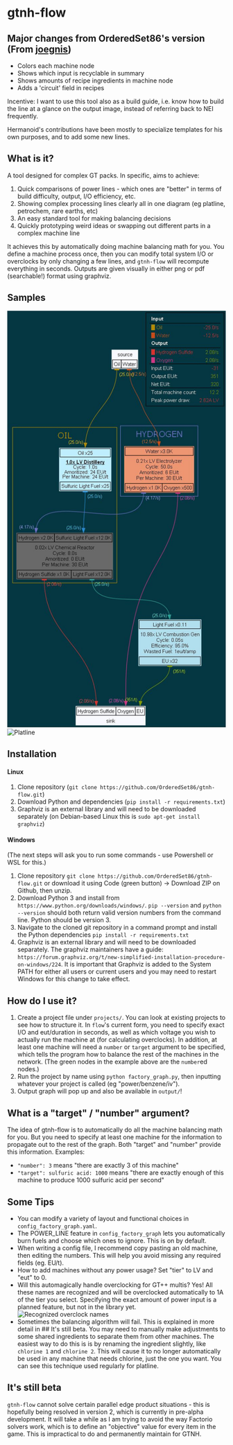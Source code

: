 # gtnh-flow

## Major changes from OrderedSet86's version (From [joegnis](https://github.com/joegnis))

- Colors each machine node
- Shows which input is recyclable in summary
- Shows amounts of recipe ingredients in machine node
- Adds a 'circuit' field in recipes

Incentive: I want to use this tool also as a build guide, i.e. know how to build the line
at a glance on the output image, instead of referring back to NEI frequently.

Hermanoid's contributions have been mostly to specialize templates for his own purposes, and to add some new lines.

## What is it?

A tool designed for complex GT packs. In specific, aims to achieve:

1. Quick comparisons of power lines - which ones are "better" in terms of build difficulty, output, I/O efficiency, etc.
2. Showing complex processing lines clearly all in one diagram (eg platline, petrochem, rare earths, etc)
3. An easy standard tool for making balancing decisions
4. Quickly prototyping weird ideas or swapping out different parts in a complex machine line

It achieves this by automatically doing machine balancing math for you. You define a machine process once, then you can modify total system I/O or overclocks by only changing a few lines, and `gtnh-flow` will recompute everything in seconds. Outputs are given visually in either png or pdf (searchable!) format using graphviz.

## Samples

![Light Fuel w/inefficient hydrogen source](samples/light_fuel.jpg)
![Platline](samples/228_platline.png)

## Installation

#### Linux

1. Clone repository (`git clone https://github.com/OrderedSet86/gtnh-flow.git`)
2. Download Python and dependencies (`pip install -r requirements.txt`)
3. Graphviz is an external library and will need to be downloaded separately (on Debian-based Linux this is `sudo apt-get install graphviz`)

#### Windows

(The next steps will ask you to run some commands - use Powershell or WSL for this.)
1. Clone repository `git clone https://github.com/OrderedSet86/gtnh-flow.git` or download it using Code (green button) -> Download ZIP on Github, then unzip.
2. Download Python 3 and install from `https://www.python.org/downloads/windows/`. `pip --version` and `python --version` should both return valid version numbers from the command line. Python should be version 3.
3. Navigate to the cloned git repository in a command prompt and install the Python dependencies `pip install -r requirements.txt`
4. Graphviz is an external library and will need to be downloaded separately. The graphviz maintainers have a guide: `https://forum.graphviz.org/t/new-simplified-installation-procedure-on-windows/224`. It is important that Graphviz is added to the System PATH for either all users or current users and you may need to restart Windows for this change to take effect.

## How do I use it?
1. Create a project file under `projects/`. You can look at existing projects to see how to structure it. In `flow`'s current form, you need to specify exact I/O and eut/duration in seconds, as well as which voltage you wish to actually run the machine at (for calculating overclocks). In addition, at least one machine will need a `number` or `target` argument to be specified, which tells the program how to balance the rest of the machines in the network. (The green nodes in the example above are the `number`ed nodes.)
2. Run the project by name using `python factory_graph.py`, then inputting whatever your project is called (eg "power/benzene/iv").
3. Output graph will pop up and also be available in `output/`!

## What is a "target" / "number" argument?
The idea of gtnh-flow is to automatically do all the machine balancing math for you. But you need to specify at least one machine for the information to propagate out to the rest of the graph. Both "target" and "number" provide this information. Examples:
- `"number": 3` means "there are exactly 3 of this machine"
- `"target": sulfuric acid: 1000` means "there are exactly enough of this machine to produce 1000 sulfuric acid per second"

## Some Tips
+ You can modify a variety of layout and functional choices in `config_factory_graph.yaml`.
+ The POWER_LINE feature in `config_factory_graph` lets you automatically burn fuels and choose which ones to ignore. This is on by default.
+ When writing a config file, I recommend copy pasting an old machine, then editing the numbers. This will help you avoid missing any required fields (eg. EU/t).
+ How to add machines without any power usage? Set "tier" to LV and "eut" to 0.
+ Will this automagically handle overclocking for GT++ multis? Yes! All these names are recognized and will be overclocked automatically to 1A of the tier you select. Specifying the exact amount of power input is a planned feature, but not in the library yet.
![Recognized overclock names](samples/recognized_ocs.png)
+ Sometimes the balancing algorithm will fail. This is explained in more detail in ## It's still beta. You may need to manually make adjustments to some shared ingredients to separate them from other machines. The easiest way to do this is is by renaming the ingredient slightly, like `chlorine 1` and `chlorine 2`. This will cause it to no longer automatically be used in any machine that needs chlorine, just the one you want. You can see this technique used regularly for platline.

## It's still beta
`gtnh-flow` cannot solve certain parallel edge product situations - this is hopefully being resolved in version 2, which is currently in pre-alpha development. It will take a while as I am trying to avoid the way Factorio solvers work, which is to define an "objective" value for every item in the game. This is impractical to do and permanently maintain for GTNH.
